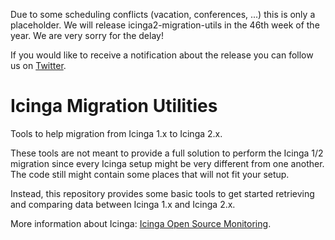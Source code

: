 Due to some scheduling conflicts (vacation, conferences, ...) this is only a
placeholder. We will release icinga2-migration-utils in the 46th week of the
year. We are very sorry for the delay!

If you would like to receive a notification about the release you can follow
us on [Twitter](https://twitter.com/SysEleven).


# Icinga Migration Utilities

Tools to help migration from Icinga 1.x to Icinga 2.x.

These tools are not meant to provide a full solution to perform the Icinga 1/2 migration since
every Icinga setup might be very different from one another.
The code still might contain some places that will not fit your setup.

Instead, this repository provides some basic tools to get started retrieving and comparing
data between Icinga 1.x and Icinga 2.x.

More information about Icinga: [Icinga Open Source Monitoring](https://www.icinga.com/).
